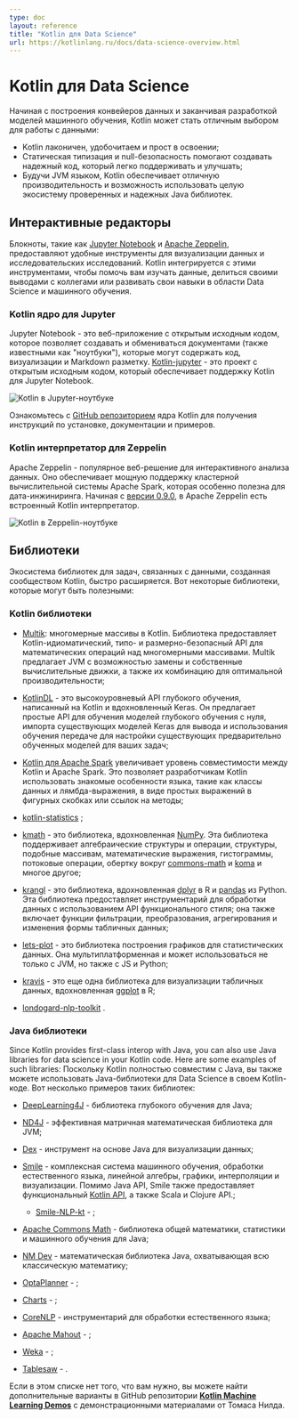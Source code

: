 ```yaml
---
type: doc
layout: reference
title: "Kotlin для Data Science"
url: https://kotlinlang.ru/docs/data-science-overview.html
---
```

      
<!-- При переводе статьи оригинальная версия была от 06 December 2021 -->

<!-- # Kotlin for data science -->
# Kotlin для Data Science

<!-- From building data pipelines to productionizing machine learning models, Kotlin can be a great choice for 
working with data: -->
Начиная с построения конвейеров данных и заканчивая разработкой моделей машинного обучения, Kotlin может стать отличным
выбором для работы с данными:

<!-- * Kotlin is concise, readable, and easy to learn.
* Static typing and null safety help create reliable, maintainable code that is easy to troubleshoot. 
* Being a JVM language, Kotlin gives you great performance and an ability to leverage an entire ecosystem 
of tried and true Java libraries. -->

* Kotlin лаконичен, удобочитаем и прост в освоении;
* Статическая типизация и null-безопасность помогают создавать надежный код, который легко поддерживать и улучшать;
* Будучи JVM языком, Kotlin обеспечивает отличную производительность и возможность использовать целую экосистему
проверенных и надежных Java библиотек.

<a name="interactive-editors"></a>

<!-- ## Interactive editors -->
## Интерактивные редакторы

<!-- Notebooks such as [Jupyter Notebook](https://jupyter.org/) and [Apache Zeppelin](https://zeppelin.apache.org/) provide 
convenient tools for data visualization and exploratory research.
Kotlin integrates with these tools to help you explore data, share your findings with 
colleagues, or build up your data science and machine learning skills. -->
Блокноты, такие как [Jupyter Notebook](https://jupyter.org/) и [Apache Zeppelin](https://zeppelin.apache.org/),
предоставляют удобные инструменты для визуализации данных и исследовательских исследований. Kotlin интегрируется с этими
инструментами, чтобы помочь вам изучать данные, делиться своими выводами с коллегами или развивать свои навыки в области
Data Science и машинного обучения.

<a name="jupyter-kotlin-kernel"></a>

<!-- ### Jupyter Kotlin kernel -->
### Kotlin ядро для Jupyter

<!-- The Jupyter Notebook is an open-source web application that allows you to create and share documents 
(aka "notebooks") that can contain code, visualizations, and Markdown text. 
[Kotlin-jupyter](https://github.com/Kotlin/kotlin-jupyter) is an open source project that brings Kotlin 
support to Jupyter Notebook. -->
Jupyter Notebook - это веб-приложение с открытым исходным кодом, которое позволяет создавать и обмениваться документами
(также известными как "ноутбуки"), которые могут содержать код, визуализации и Markdown разметку.
[Kotlin-jupyter](https://github.com/Kotlin/kotlin-jupyter) - это проект с открытым исходным кодом, который обеспечивает
поддержку Kotlin для Jupyter Notebook.

<img src="https://kotlinlang.org/docs/images/kotlin-jupyter-kernel.png" alt="Kotlin в Jupyter-ноутбуке" title="Kotlin в Jupyter-ноутбуке">

<!-- Check out Kotlin kernel's [GitHub repo](https://github.com/Kotlin/kotlin-jupyter) for installation 
instructions, documentation, and examples. -->
Ознакомьтесь с [GitHub репозиторием](https://github.com/Kotlin/kotlin-jupyter) ядра Kotlin для получения инструкций по
установке, документации и примеров.

<a name="zeppelin-kotlin-interpreter"></a>

<!-- ### Zeppelin Kotlin interpreter -->
### Kotlin интерпретатор для Zeppelin

<!-- Apache Zeppelin is a popular web-based solution for interactive data analytics. It provides strong support 
for the Apache Spark cluster computing system, which is particularly useful for data engineering. 
Starting from [version 0.9.0](https://zeppelin.apache.org/docs/0.9.0-preview1/), Apache Zeppelin comes with 
bundled Kotlin interpreter. -->
Apache Zeppelin - популярное веб-решение для интерактивного анализа данных. Оно обеспечивает мощную поддержку кластерной
вычислительной системы Apache Spark, которая особенно полезна для дата-инжиниринга. Начиная с [версии 0.9.0](https://zeppelin.apache.org/docs/0.9.0-preview1/),
в Apache Zeppelin есть встроенный Kotlin интерпретатор.

<img src="https://kotlinlang.org/docs/images/kotlin-zeppelin-interpreter.png" alt="Kotlin в Zeppelin-ноутбуке" title="Kotlin в Zeppelin-ноутбуке">

<a name="libraries"></a>

<!-- ## Libraries -->
## Библиотеки

<!-- The ecosystem of libraries for data-related tasks created by the Kotlin community is rapidly expanding. 
Here are some libraries that you may find useful: -->
Экосистема библиотек для задач, связанных с данными, созданная сообществом Kotlin, быстро расширяется. Вот некоторые
библиотеки, которые могут быть полезными:

<a name="kotlin-libraries"></a>

<!-- ### Kotlin libraries -->
### Kotlin библиотеки

<!-- * [Multik](https://github.com/Kotlin/multik): multidimensional arrays in Kotlin. The library provides Kotlin-idiomatic, 
  type- and dimension-safe API for mathematical operations over multidimensional arrays. Multik offers swappable 
  JVM and native computational engines, and a combination of the two for optimal performance.

* [KotlinDL](https://github.com/jetbrains/kotlindl) is a high-level Deep Learning API written in Kotlin and inspired
  by Keras. It offers simple APIs for training deep learning models from scratch, importing existing Keras models
  for inference, and leveraging transfer learning for tweaking existing pre-trained models to your tasks.

* [Kotlin for Apache Spark](https://github.com/JetBrains/kotlin-spark-api) adds a missing layer of compatibility between
  Kotlin and Apache Spark. It allows Kotlin developers to use familiar language features such as data classes, and
  lambda expressions as simple expressions in curly braces or method references.

* [kotlin-statistics](https://github.com/thomasnield/kotlin-statistics) is a library providing extension functions for 
exploratory and production statistics. It supports basic numeric list/sequence/array functions (from `sum` to `skewness`),
slicing operators (such as `countBy`, `simpleRegressionBy`), binning operations, discrete PDF sampling,
naive bayes classifier, clustering, linear regression, and much more.

* [kmath](https://github.com/mipt-npm/kmath) is a library inspired by [NumPy](https://numpy.org/).
This library supports algebraic structures and operations, array-like structures, math expressions, histograms,
streaming operations, a wrapper around [commons-math](https://commons.apache.org/proper/commons-math/) and
[koma](https://github.com/kyonifer/koma), and more.

* [krangl](https://github.com/holgerbrandl/krangl) is a library inspired by R's [dplyr](https://dplyr.tidyverse.org/)
and Python's [pandas](https://pandas.pydata.org/). This library provides functionality for data manipulation using
a functional-style API; it also includes functions for filtering, transforming, aggregating, and reshaping tabular data.

* [lets-plot](https://github.com/JetBrains/lets-plot) is a plotting library for statistical data written in Kotlin.
Lets-Plot is multiplatform and can be used not only with JVM, but also with JS and Python. 

* [kravis](https://github.com/holgerbrandl/kravis) is another library for the visualization of tabular data inspired by
R's [ggplot](https://ggplot2.tidyverse.org/).

* [londogard-nlp-toolkit](https://github.com/londogard/londogard-nlp-toolkit/) is a library that provides utilities when working with natural language processing such as word/subword/sentence embeddings, word-frequencies, stopwords, stemming, and much more. -->

* [Multik](https://github.com/Kotlin/multik): многомерные массивы в Kotlin. Библиотека предоставляет
Kotlin-идиоматический, типо- и размерно-безопасный API для математических операций над многомерными массивами. Multik
предлагает JVM с возможностью замены и собственные вычислительные движки, а также их комбинацию для оптимальной
производительности;

* [KotlinDL](https://github.com/jetbrains/kotlindl) - это высокоуровневый API глубокого обучения, написанный на Kotlin
и вдохновленный Keras. Он предлагает простые API для обучения моделей глубокого обучения с нуля, импорта существующих
моделей Keras для вывода и использования обучения передаче для настройки существующих предварительно обученных моделей
для ваших задач;

* [Kotlin для Apache Spark](https://github.com/JetBrains/kotlin-spark-api) увеличивает уровень совместимости между
Kotlin и Apache Spark. Это позволяет разработчикам Kotlin использовать знакомые особенности языка, такие как классы
данных и лямбда-выражения, в виде простых выражений в фигурных скобках или ссылок на методы;

* [kotlin-statistics](https://github.com/thomasnield/kotlin-statistics) ;

* [kmath](https://github.com/mipt-npm/kmath) - это библиотека, вдохновленная [NumPy](https://numpy.org/). Эта библиотека
поддерживает алгебраические структуры и операции, структуры, подобные массивам, математические выражения, гистограммы,
потоковые операции, обертку вокруг [commons-math](https://commons.apache.org/proper/commons-math/) и [koma](https://github.com/kyonifer/koma)
и многое другое;

* [krangl](https://github.com/holgerbrandl/krangl) - это библиотека, вдохновленная [dplyr](https://dplyr.tidyverse.org/)
в R и [pandas](https://pandas.pydata.org/) из Python. Эта библиотека предоставляет инструментарий для обработки данных с
использованием API функционального стиля; она также включает функции фильтрации, преобразования, агрегирования и
изменения формы табличных данных;

* [lets-plot](https://github.com/JetBrains/lets-plot) - это библиотека построения графиков для статистических данных.
Она мультиплатформенная и может использоваться не только с JVM, но также с JS и Python;

* [kravis](https://github.com/holgerbrandl/kravis)  - это еще одна библиотека для визуализации табличных данных,
вдохновленная [ggplot](https://ggplot2.tidyverse.org/) в R;

* [londogard-nlp-toolkit](https://github.com/londogard/londogard-nlp-toolkit/) .

<a name="java-libraries"></a>

<!-- ### Java libraries -->
### Java библиотеки

Since Kotlin provides first-class interop with Java, you can also use Java libraries for data science in your Kotlin code.
Here are some examples of such libraries:
Поскольку Kotlin полностью совместим с Java, вы также можете использовать Java-библиотеки для Data Science в своем
Kotlin-коде. Вот несколько примеров таких библиотек:

<!-- * [DeepLearning4J](https://deeplearning4j.org/) - a deep learning library for Java

* [ND4J](https://github.com/deeplearning4j/nd4j) - an efficient matrix math library for JVM

* [Dex](https://github.com/PatMartin/Dex) - a Java-based data visualization tool

* [Smile](https://github.com/haifengl/smile) - a comprehensive machine learning, natural language processing,
linear algebra, graph, interpolation, and visualization system. Besides Java API, Smile also provides a functional
[Kotlin API](https://haifengl.github.io/api/kotlin/smile-kotlin/index.html) along with Scala and Clojure API.
  * [Smile-NLP-kt](https://github.com/londogard/smile-nlp-kt) - a Kotlin rewrite of the Scala implicits for the natural
    language processing part of Smile in the format of extension functions and interfaces.

* [Apache Commons Math](https://commons.apache.org/proper/commons-math/) - a general math, statistics, and machine learning
library for Java

* [NM Dev](https://nm.dev/) - a Java mathematical library that covers all of classical mathematics.

* [OptaPlanner](https://www.optaplanner.org/) - a solver utility for optimization planning problems

* [Charts](https://github.com/HanSolo/charts) - a scientific JavaFX charting library in development

* [CoreNLP](https://stanfordnlp.github.io/CoreNLP/) - a natural language processing toolkit

* [Apache Mahout](https://mahout.apache.org/) - a distributed framework for regression, clustering and recommendation

* [Weka](https://www.cs.waikato.ac.nz/ml/index.html) - a collection of machine learning algorithms for data mining tasks

* [Tablesaw](https://github.com/jtablesaw/tablesaw) - a Java dataframe. It includes a visualization library based on Plot.ly -->

* [DeepLearning4J](https://deeplearning4j.org/) - библиотека глубокого обучения для Java;

* [ND4J](https://github.com/deeplearning4j/nd4j) - эффективная матричная математическая библиотека для JVM;

* [Dex](https://github.com/PatMartin/Dex) - инструмент на основе Java для визуализации данных;

* [Smile](https://github.com/haifengl/smile) - комплексная система машинного обучения, обработки естественного языка,
линейной алгебры, графики, интерполяции и визуализации. Помимо Java API, Smile также предоставляет функциональный
[Kotlin API](https://haifengl.github.io/api/kotlin/smile-kotlin/index.html), а также Scala и Clojure API.;
  * [Smile-NLP-kt](https://github.com/londogard/smile-nlp-kt) - ;

* [Apache Commons Math](https://commons.apache.org/proper/commons-math/) - библиотека общей математики, статистики и
машинного обучения для Java;

* [NM Dev](https://nm.dev/) - математическая библиотека Java, охватывающая всю классическую математику;

* [OptaPlanner](https://www.optaplanner.org/) - ;

* [Charts](https://github.com/HanSolo/charts) - ;

* [CoreNLP](https://stanfordnlp.github.io/CoreNLP/) - инструментарий для обработки естественного языка;

* [Apache Mahout](https://mahout.apache.org/) - ;

* [Weka](https://www.cs.waikato.ac.nz/ml/index.html) - ;

* [Tablesaw](https://github.com/jtablesaw/tablesaw) - .

<!-- If this list doesn’t cover your needs, you can find more options in the 
**[Kotlin Machine Learning Demos](https://github.com/thomasnield/kotlin-machine-learning-demos)** GitHub repository with showcases from Thomas Nield. -->
Если в этом списке нет того, что вам нужно, вы можете найти дополнительные варианты в GitHub репозитории
**[Kotlin Machine Learning Demos](https://github.com/thomasnield/kotlin-machine-learning-demos)** с демонстрационными
материалами от Томаса Нилда.
